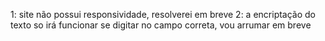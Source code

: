 1: site não possui responsividade, resolverei em breve
2: a encriptação do texto so irá funcionar se digitar no campo correta, vou arrumar em breve

